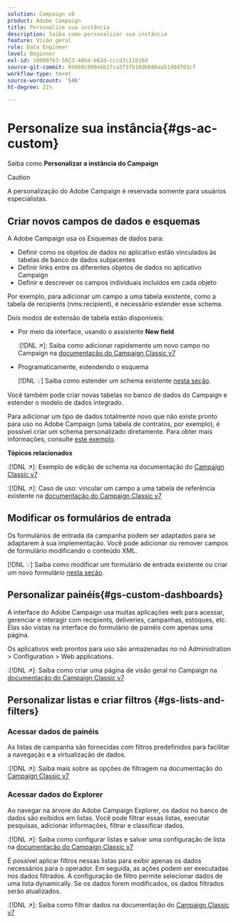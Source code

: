 ```yaml
---
solution: Campaign v8
product: Adobe Campaign
title: Personalize sua instância
description: Saiba como personalizar sua instância
feature: Visão geral
role: Data Engineer
level: Beginner
exl-id: 18000763-5923-48bd-b62d-cccd3c11016d
source-git-commit: 69d69c909e6b17ca3f5fb18d6680aa51d0d701cf
workflow-type: tm+mt
source-wordcount: '546'
ht-degree: 21%

---
```


# Personalize sua instância{#gs-ac-custom}

Saiba como **Personalizar a instância do Campaign**

>[!CAUTION]
>
>A personalização do Adobe Campaign é reservada somente para usuários especialistas.

## Criar novos campos de dados e esquemas

A Adobe Campaign usa os Esquemas de dados para:

* Definir como os objetos de dados no aplicativo estão vinculados às tabelas de banco de dados subjacentes
* Definir links entre os diferentes objetos de dados no aplicativo Campaign
* Definir e descrever os campos individuais incluídos em cada objeto

Por exemplo, para adicionar um campo a uma tabela existente, como a tabela de recipients (nms:recipient), é necessário estender esse schema.

Dois modos de extensão de tabela estão disponíveis:

* Por meio da interface, usando o assistente **New field**

   :[!DNL :arrow_upper_right:]: Saiba como adicionar rapidamente um novo campo no Campaign na [documentação do Campaign Classic v7](https://experienceleague.adobe.com/docs/campaign-classic/using/configuring-campaign-classic/editing-schemas/new-field-wizard.html?lang=en#configuring-campaign-classic)

* Programaticamente, estendendo o esquema

   [!DNL :bulb:] Saiba como estender um schema existente  [nesta seção](../dev/extend-schema.md).


Você também pode criar novas tabelas no banco de dados do Campaign e estender o modelo de dados integrado.

Para adicionar um tipo de dados totalmente novo que não existe pronto para uso no Adobe Campaign (uma tabela de contratos, por exemplo), é possível criar um schema personalizado diretamente. Para obter mais informações, consulte [este exemplo](../dev/create-schema.md#example--creating-a-contract-table).

**Tópicos relacionados**

:[!DNL :arrow_upper_right:]: Exemplo de edição de schema na documentação do [Campaign Classic v7](https://experienceleague.adobe.com/docs/campaign-classic/using/configuring-campaign-classic/editing-schemas/examples-of-schemas-edition.html?lang=en#configuring-campaign-classic)

:[!DNL :arrow_upper_right:]: Caso de uso: vincular um campo a uma tabela de referência existente na [documentação do Campaign Classic v7](https://experienceleague.adobe.com/docs/campaign-classic/using/configuring-campaign-classic/editing-schemas/examples-of-schemas-edition.html?lang=en#uc-link)


## Modificar os formulários de entrada

Os formulários de entrada da campanha podem ser adaptados para se adaptarem à sua implementação. Você pode adicionar ou remover campos de formulário modificando o conteúdo XML.

[!DNL :bulb:] Saiba como modificar um formulário de entrada existente ou criar um novo formulário  [nesta seção](../dev/forms.md).

## Personalizar painéis{#gs-custom-dashboards}

A interface do Adobe Campaign usa muitas aplicações web para acessar, gerenciar e interagir com recipients, deliveries, campanhas, estoques, etc. Elas são vistas na interface do formulário de painéis com apenas uma página.

Os aplicativos web prontos para uso são armazenadas no nó Administration > Configuration > Web applications.

:[!DNL :arrow_upper_right:]: Saiba como criar uma página de visão geral no Campaign na [documentação do Campaign Classic v7](https://experienceleague.adobe.com/docs/campaign-classic/using/designing-content/web-applications/use-cases--creating-overviews.html?lang=en#creating-a-single-page-web-application)


## Personalizar listas e criar filtros {#gs-lists-and-filters}

### Acessar dados de painéis

As listas de campanha são fornecidas com filtros predefinidos para facilitar a navegação e a virtualização de dados.

:[!DNL :arrow_upper_right:]: Saiba mais sobre as opções de filtragem na documentação do [Campaign Classic v7](https://experienceleague.adobe.com/docs/campaign-classic/using/getting-started/filtering-data/filtering-options.html?lang=en#about-filtering)


### Acessar dados do Explorer

Ao navegar na árvore do Adobe Campaign Explorer, os dados no banco de dados são exibidos em listas. Você pode filtrar essas listas, executar pesquisas, adicionar informações, filtrar e classificar dados.

:[!DNL :arrow_upper_right:]: Saiba como configurar listas e salvar uma configuração de lista na [documentação do Campaign Classic v7](https://experienceleague.adobe.com/docs/campaign-classic/using/getting-started/starting-with-adobe-campaign/campaign-workspace/adobe-campaign-ui-lists.html?lang=en#getting-started)


É possível aplicar filtros nessas listas para exibir apenas os dados necessários para o operador. Em seguida, as ações podem ser executadas nos dados filtrados. A configuração de filtro permite selecionar dados de uma lista dynamically. Se os dados forem modificados, os dados filtrados serão atualizados.

:[!DNL :arrow_upper_right:]: Saiba como filtrar dados na documentação do [Campaign Classic v7](https://experienceleague.adobe.com/docs/campaign-classic/using/getting-started/filtering-data/creating-filters.html?lang=en#typology-of-available-filters)
